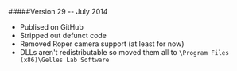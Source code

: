 #####Version 29 -- July 2014
* Publised on GitHub
* Stripped out defunct code
* Removed Roper camera support (at least for now)
* DLLs aren't redistributable so moved them all to `\Program Files (x86)\Gelles Lab Software`
